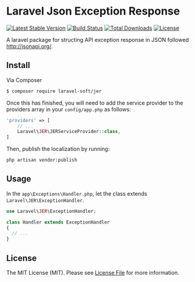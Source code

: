 # Laravel Json Exception Response #

[![Latest Stable Version](https://poser.pugx.org/laravel-soft/jer/version)](https://packagist.org/packages/laravel-soft/jer)
[![Build Status](https://travis-ci.org/thanh-taro/laravel-jer.svg?branch=master)](https://travis-ci.org/thanh-taro/laravel-jer)
[![Total Downloads](https://poser.pugx.org/laravel-soft/jer/downloads)](https://packagist.org/packages/laravel-soft/jer)
[![License](https://poser.pugx.org/laravel-soft/jer/license)](https://packagist.org/packages/laravel-soft/jer)

A laravel package for structing API exception response in JSON followed http://jsonapi.org/.

## Install


Via Composer

``` bash
$ composer require laravel-soft/jer
```

Once this has finished, you will need to add the service provider to the providers array in your `config/app.php` as follows:

``` php
'providers' => [
    // ...
    Laravel\JER\JERServiceProvider::class,
]
```

Then, publish the localization by running:

``` bash
php artisan vendor:publish
```


## Usage

In the `app\Exceptions\Handler.php`, let the class extends `Laravel\JER\ExceptionHandler`.

``` php
use Laravel\JER\ExceptionHandler;

class Handler extends ExceptionHandler
{
  // ...
}
```


## License

The MIT License (MIT). Please see [License File](LICENSE.md) for more information.
